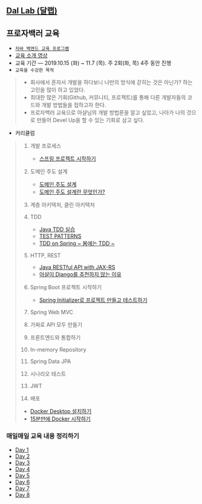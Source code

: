 ## [Dal Lab (달랩)](https://dal-lab.com/)



## 프로자백러 교육

- [`자바 백엔드 교육 프로그램`](https://dal-lab.com/java-backend/)
- [교육 소개 영상](https://www.youtube.com/watch?v=hstkwTr9PRA)
- 교육 기간 — 2019.10.15 (화) ~ 11.7 (목).  주 2회(화, 목) 4주 동안 진행
- `교육을 수강한 목적`

> - 회사에서 혼자서 개발을 하다보니 나만의 방식에 갇히는 것은 아닌가? 하는 고민을 많이 하고 있었다.
> - 최대한 많은 기회(Github, 커뮤니티, 프로젝트)를 통해 다른 개발자들의 코드와 개발 방법들을 접하고자 한다.
> - 프로자백러 교육으로 아샬님의 개발 방법론을 알고 싶었고, 나아가 나의 것으로 만들어 Devel Up을 할 수 있는 기회로 삼고 싶다.

- 커리큘럼

> 1. 개발 프로세스
>    - [스프링 프로젝트 시작하기](https://j.mp/1JHY3lS)
> 2. 도메인 주도 설계
>    - [도메인 주도 설계](https://bit.ly/2IrtqEj)
>    - [도메인 주도 설계란 무엇인가?](https://j.mp/30JzI8A)
>
> 3. 계층 아키텍처, 클린 아키텍처
>
> 4. TDD
>    - [Java TDD 실습](https://j.mp/2GctwP7)
>    - [TEST PATTERNS](https://j.mp/2br9tQM)
>    - [TDD on Spring ~ 봄에는 TDD ~](https://j.mp/21YEgHb)
>
> 5. HTTP,  REST
>    - [Java RESTful API with JAX-RS](https://j.mp/1R65QtE)
>    - [아샬이 Django를 추천하지 않는 이유](https://j.mp/2OoIUN4)
>
> 6. Spring Boot 프로젝트 시작하기
>    - [Spring Initializer로 프로젝트 만들고 테스트하기](https://j.mp/2XLS4s7)
>
> 7. Spring Web MVC
>
> 8. 가짜로 API 모두 만들기
>
> 9. 프론트엔드와 통합하기
>
> 10. In-memory Repository
>
> 11. Spring Data JPA
>
> 12. 시나리오 테스트
>
> 13. JWT
>
> 14. 배포
>    - [Docker Desktop 설치하기](https://www.youtube.com/watch?v=jaqU2I3BAhU)
>    - [15분만에 Docker 시작하기](https://www.youtube.com/watch?v=tr4ExJZs3Jw)



### 매일매일 교육 내용 정리하기

- [Day 1](https://github.com/im-yeobi/Dal-Lab/blob/master/Java_Backend/Day1.md)
- [Day 2](https://github.com/im-yeobi/Dal-Lab/blob/master/Java_Backend/Day2.md)
- [Day 3](https://github.com/im-yeobi/Dal-Lab/blob/master/Java_Backend/Day3.md)
- [Day 4](https://github.com/im-yeobi/Dal-Lab/blob/master/Java_Backend/Day4.md)
- [Day 5](https://github.com/im-yeobi/Dal-Lab/blob/master/Java_Backend/Day5.md)
- [Day 6](https://github.com/im-yeobi/Dal-Lab/blob/master/Java_Backend/Day6.md)
- [Day 7](https://github.com/im-yeobi/Dal-Lab/blob/master/Java_Backend/Day7.md)
- [Day 8](https://github.com/im-yeobi/Dal-Lab/blob/master/Java_Backend/Day8.md)


